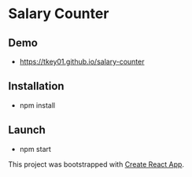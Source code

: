# Salary Counter

## Demo

- https://tkey01.github.io/salary-counter

## Installation

- npm install

## Launch

- npm start

This project was bootstrapped with [Create React App](https://github.com/facebook/create-react-app).
